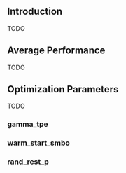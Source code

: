 ## Introduction

TODO

## Average Performance

TODO

## Optimization Parameters

TODO

### gamma_tpe

### warm_start_smbo

### rand_rest_p
